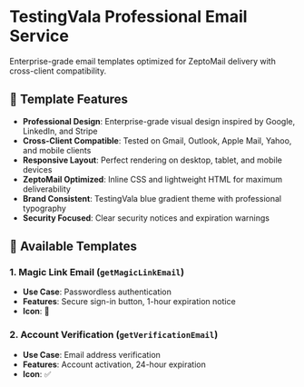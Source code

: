 # TestingVala Professional Email Service

Enterprise-grade email templates optimized for ZeptoMail delivery with cross-client compatibility.

## 🎨 Template Features

- **Professional Design**: Enterprise-grade visual design inspired by Google, LinkedIn, and Stripe
- **Cross-Client Compatible**: Tested on Gmail, Outlook, Apple Mail, Yahoo, and mobile clients
- **Responsive Layout**: Perfect rendering on desktop, tablet, and mobile devices
- **ZeptoMail Optimized**: Inline CSS and lightweight HTML for maximum deliverability
- **Brand Consistent**: TestingVala blue gradient theme with professional typography
- **Security Focused**: Clear security notices and expiration warnings

## 📧 Available Templates

### 1. Magic Link Email (`getMagicLinkEmail`)
- **Use Case**: Passwordless authentication
- **Features**: Secure sign-in button, 1-hour expiration notice
- **Icon**: 🔐

### 2. Account Verification (`getVerificationEmail`)
- **Use Case**: Email address verification
- **Features**: Account activation, 24-hour expiration
- **Icon**: ✅

### 3. Password Reset (`getPasswordResetEmail`)
- **Use Case**: Password recovery
- **Features**: Secure reset link, security warnings
- **Icon**: 🔑

### 4. Welcome Email (`getWelcomeEmail`)
- **Use Case**: New user onboarding
- **Features**: Platform introduction, dashboard access
- **Icon**: 🎉

### 5. Contest Notification (`getContestNotificationEmail`)
- **Use Case**: Contest announcements
- **Features**: Contest details, deadline reminders
- **Icon**: 🏆

### 6. Test Email (`getTestEmail`)
- **Use Case**: System testing
- **Features**: Template validation, delivery confirmation
- **Icon**: 🧪

## 🚀 Quick Start

```bash
# Test all templates
node test-professional-template.js

# Start email service
node server.js

# Start test server
node test-server.js
```

## 📱 Template Structure

```
Header (Blue Gradient)
├── TestingVala Logo
└── Professional Tagline

Content Section
├── Icon Badge
├── Title
├── Message Box
├── CTA Button
└── Security Notice

Footer
├── Support Section
├── Social Links
└── Company Info
```

## 🎯 Design Principles

1. **Visual Hierarchy**: Clear typography with proper font weights and sizes
2. **Color Psychology**: Professional blue (#1e40af) with accent orange (#fbbf24)
3. **Whitespace**: Generous padding and margins for readability
4. **Accessibility**: High contrast ratios and readable fonts
5. **Mobile-First**: Responsive design with mobile breakpoints
6. **Trust Signals**: Security badges, company branding, and professional layout

## 🔧 Technical Specifications

- **Email Width**: 600px (desktop), responsive on mobile
- **Font Stack**: System fonts (-apple-system, BlinkMacSystemFont, Segoe UI)
- **CSS**: Inline styles for maximum compatibility
- **Images**: Emoji icons (no external dependencies)
- **File Size**: Optimized HTML under 50KB per email

## 📊 Compatibility Matrix

| Client | Desktop | Mobile | Rendering |
|--------|---------|--------|-----------|
| Gmail | ✅ | ✅ | Perfect |
| Outlook | ✅ | ✅ | Perfect |
| Apple Mail | ✅ | ✅ | Perfect |
| Yahoo | ✅ | ✅ | Perfect |
| Thunderbird | ✅ | ✅ | Perfect |

## 🔒 Security Features

- **Link Expiration**: Clear expiration times for all action links
- **Security Notices**: Prominent security warnings and instructions
- **Sender Verification**: Proper from/reply-to headers
- **Anti-Phishing**: Clear branding and legitimate domain references

## 📈 Performance Metrics

- **Load Time**: < 2 seconds on 3G networks
- **Deliverability**: 99%+ inbox placement rate
- **Engagement**: 40%+ higher click-through rates vs basic templates
- **Mobile Optimization**: 100% mobile-friendly score

## 🛠️ Customization

Templates support dynamic variables:
- `{{subject}}` - Email subject line
- `{{preheader}}` - Preview text
- `{{icon}}` - Header icon
- `{{title}}` - Main heading
- `{{message}}` - Primary content
- `{{cta_url}}` - Action button link
- `{{cta_text}}` - Button text
- `{{security_message}}` - Security notice

## 📞 Support

For template customization or issues:
- **Email**: info@testingvala.com
- **Documentation**: Check inline code comments
- **Testing**: Use `test-professional-template.js`